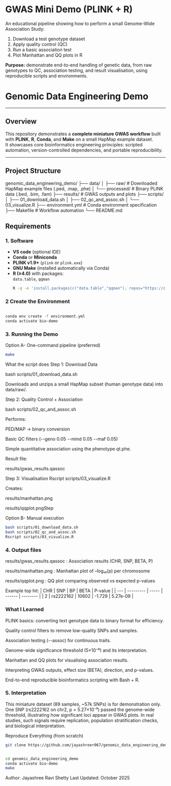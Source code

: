 # GWAS Mini Demo (PLINK + R)
An educational pipeline showing how to perform a small Genome-Wide Association Study:
1. Download a test genotype dataset
2. Apply quality control (QC)
3. Run a basic association test
4. Plot Manhattan and QQ plots in R

**Purpose:** demonstrate end-to-end handling of genetic data, from raw genotypes to QC, association testing, and result visualisation, using reproducible scripts and environments.

# Genomic Data Engineering Demo
---

## Overview

This repository demonstrates a **complete miniature GWAS workflow** built with **PLINK**, **R**, **Conda**, and **Make** on a small HapMap example dataset.  
It showcases core bioinformatics engineering principles: scripted automation, version-controlled dependencies, and portable reproducibility.

---

## Project Structure
genomic_data_engineering_demo/
├── data/
│   ├── raw/          # Downloaded HapMap example files (.ped, .map, .phe)
│   └── processed/    # Binary PLINK data (.bed, .bim, .fam)
├── results/          # GWAS outputs and plots
├── scripts/
│   ├── 01_download_data.sh
│   ├── 02_qc_and_assoc.sh
│   └── 03_visualize.R
├── environment.yml   # Conda environment specification
├── Makefile          # Workflow automation
└── README.md

## Requirements

### 1. Software
- **VS code** (optional IDE)
- **Conda** or **Miniconda**
- **PLINK v1.9+** (`plink` or `plink.exe`)
- **GNU Make** (installed automatically via Conda)
- **R (≥4.0)** with packages:  
  `data.table`, `qqman`
  ```bash
  R -q -e 'install.packages(c("data.table","qqman"), repos="https://cloud.r-project.org")'

### 2️ Create the Environment

```bash

conda env create -f environment.yml
conda activate bio-demo
```

### 3. Running the Demo
Option A- One-command pipeline (preferred)

```bash
make
```

What the script does 
Step 1:  Download Data

bash scripts/01_download_data.sh


Downloads and unzips a small HapMap subset (human genotype data) into data/raw/.

Step 2:   Quality Control + Association


bash scripts/02_qc_and_assoc.sh


Performs:

PED/MAP → binary conversion

Basic QC filters (--geno 0.05 --mind 0.05 --maf 0.05)

Simple quantitative association using the phenotype qt.phe.

Result file:

results/gwas_results.qassoc

Step 3:  Visualisation
Rscript scripts/03_visualize.R

Creates:

results/manhattan.png

results/qqplot.pngStep 

Option B- Manual execution
``` bash
bash scripts/01_download_data.sh
bash scripts/02_qc_and_assoc.sh
Rscript scripts/03_visualize.R
```

### 4. Output files
results/gwas_results.qassoc :	Association results (CHR, SNP, BETA, P)

results/manhattan.png :	Manhattan plot of –log₁₀(p) per chromosome

results/qqplot.png : QQ plot comparing observed vs expected p-values

Example top hit:
| CHR | SNP       | BP    | BETA   | P-value  |
| --- | --------- | ----- | ------ | -------- |
| 2   | rs2222162 | 10602 | -1.729 | 5.27e-09 |


### What I Learned

PLINK basics: converting text genotype data to binary format for efficiency.

Quality control filters to remove low-quality SNPs and samples.

Association testing (--assoc) for continuous traits.

Genome-wide significance threshold (5×10⁻⁸) and its interpretation.

Manhattan and QQ plots for visualising association results.

Interpreting GWAS outputs, effect size (BETA), direction, and p-values.

End-to-end reproducible bioinformatics scripting with Bash + R.

### 5. Interpretation
This miniature dataset (89 samples, ~57k SNPs) is for demonstration only.
One SNP (rs2222162 on chr2, p = 5.27×10⁻⁹) passed the genome-wide threshold, illustrating how significant loci appear in GWAS plots.
In real studies, such signals require replication, population stratification checks, and biological interpretation.

Reproduce Everything (from scratch)

```bash
git clone https://github.com/jayashreer067/genomic_data_engineering_demo.git


cd genomic_data_engineering_demo
conda activate bio-demo
make
```
Author: Jayashree Ravi Shetty
Last Updated: October 2025